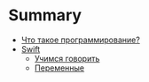 # Summary

* [Что такое программирование?](/chapters/1.what-is-programming/1.what-is-programming.md)
* [Swift](/chapters/2.swift/2.swift.md)
    * [Учимся говорить](/chapters/2.swift/2.1.print.md)
    * [Переменные](/chapters/2.swift/2.2.var.md)

